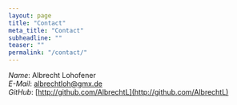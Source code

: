 ```yaml
---
layout: page
title: "Contact"
meta_title: "Contact"
subheadline: ""
teaser: ""
permalink: "/contact/"
---
```


*Name*: Albrecht Lohofener  
*E-Mail*: albrechtloh@gmx.de  
*GitHub*: [http://github.com/AlbrechtL](http://github.com/AlbrechtL)

